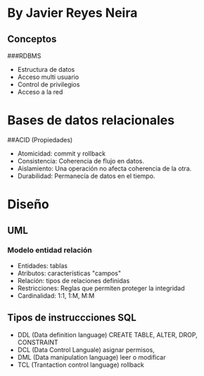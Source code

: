 # By Javier Reyes Neira
## Conceptos

###RDBMS
- Estructura de datos
- Acceso multi usuario 
- Control de privilegios
- Acceso a la red 

# Bases de datos relacionales
##ACID (Propiedades)
- Atomicidad: commit y rollback
- Consistencia: Coherencia de flujo en datos.
- Aislamiento: Una operación no afecta coherencia de la otra.
- Durabilidad: Permanecía de datos en el tiempo.

# Diseño 
## UML
### Modelo entidad relación
- Entidades: tablas
- Atributos: características "campos"
- Relación:  tipos de relaciones definidas
- Restricciones: Reglas que permiten proteger la integridad
- Cardinalidad: 1:1, 1:M, M:M

## Tipos de instruccciones SQL
- DDL (Data definition language) CREATE TABLE, ALTER, DROP, CONSTRAINT
- DCL (Data Control Languale) asignar permisos, 
- DML (Data manipulation language) leer o modificar   
- TCL (Trantaction control language) rollback



